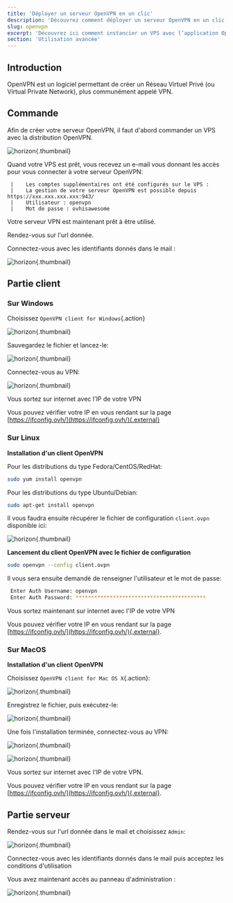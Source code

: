 ```yaml
---
title: 'Déployer un serveur OpenVPN en un clic'
description: 'Découvrez comment déployer un serveur OpenVPN en un clic avec les applications pré-installées sur VPS.'
slug: openvpn
excerpt: 'Découvrez ici comment instancier un VPS avec l’application OpenVPN pré-installée.'
section: 'Utilisation avancée'
---
```


## Introduction
OpenVPN est un logiciel permettant de créer un Réseau Virtuel Privé (ou Virtual Private Network), plus communément appelé VPN.


## Commande
Afin de créer votre serveur OpenVPN, il faut d'abord commander un VPS avec la distribution OpenVPN.


![horizon](images/openvpn_order.png){.thumbnail}

Quand votre VPS est prêt, vous recevez un e-mail vous donnant les accès pour vous connecter à votre serveur OpenVPN:

```
 |    Les comptes supplémentaires ont été configurés sur le VPS :
 |    La gestion de votre serveur OpenVPN est possible depuis https://xxx.xxx.xxx.xxx:943/
 |    Utilisateur : openvpn
 |    Mot de passe : ovhisawesome
```
Votre serveur VPN est maintenant prêt à être utilisé.

Rendez-vous sur l'url donnée.

Connectez-vous avec les identifiants donnés dans le mail :


![horizon](images/login_web.png){.thumbnail}


## Partie client

### Sur Windows

Choisissez `OpenVPN client for Windows`{.action}

![horizon](images/admin_or_client.png){.thumbnail}

Sauvegardez le fichier et lancez-le:

![horizon](images/connection_openvpn1.png){.thumbnail}

Connectez-vous au VPN:

![horizon](images/login_screen.png){.thumbnail}

Vous sortez sur internet avec l'IP de votre VPN

Vous pouvez vérifier votre IP en vous rendant sur la page [https://ifconfig.ovh/](https://ifconfig.ovh/){.external}


### Sur Linux

**Installation d'un client OpenVPN**

Pour les distributions du type Fedora/CentOS/RedHat:

```sh
sudo yum install openvpn
```

Pour les distributions du type Ubuntu/Debian:

```sh
sudo apt-get install openvpn
```

Il vous faudra ensuite récupérer le fichier de configuration `client.ovpn` disponible ici:

![horizon](images/client_ovpn.png){.thumbnail}

**Lancement du client OpenVPN avec le fichier de configuration**

```sh
sudo openvpn --config client.ovpn
```

Il vous sera ensuite demandé de renseigner l'utilisateur et le mot de passe:

```sh
 Enter Auth Username: openvpn
 Enter Auth Password: ******************************************
```

Vous sortez maintenant sur internet avec l'IP de votre VPN

Vous pouvez vérifier votre IP en vous rendant sur la page [https://ifconfig.ovh/](https://ifconfig.ovh/){.external}.

### Sur MacOS

**Installation d'un client OpenVPN**

Choisissez `OpenVPN client for Mac OS X`{.action}:

![horizon](images/admin_or_client.png){.thumbnail}

Enregistrez le fichier, puis exécutez-le:

![horizon](images/mac_installation.png){.thumbnail}

Une fois l'installation terminée, connectez-vous au VPN:

![horizon](images/login_screen_mac.png){.thumbnail}

![horizon](images/connection_openvpn_mac.png){.thumbnail}

Vous sortez sur internet avec l'IP de votre VPN.

Vous pouvez vérifier votre IP en vous rendant sur la page [https://ifconfig.ovh/](https://ifconfig.ovh/){.external}.


## Partie serveur

Rendez-vous sur l'url donnée dans le mail et choisissez `Admin`:

![horizon](images/admin_or_client.png){.thumbnail}

Connectez-vous avec les identifiants donnés dans le mail puis acceptez les conditions d'utilisation

Vous avez maintenant accès au panneau d'administration :

![horizon](images/admin_panel.png){.thumbnail}